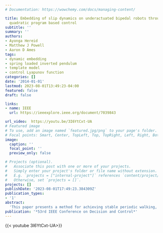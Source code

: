 ```yaml
---
# Documentation: https://wowchemy.com/docs/managing-content/

title: Embedding of slip dynamics on underactuated bipedal robots through multi-objective
  quadratic program based control
subtitle: ''
summary: ''
authors:
- Ayonga Hereid
- Matthew J Powell
- Aaron D Ames
tags: 
- dynamic embedding
- spring loaded inverted pendulum
- template model
- control Lyapunov function
categories: []
date: '2014-01-01'
lastmod: 2023-08-01T13:49:23-04:00
featured: false
draft: false

links:
- name: IEEE
  url: https://ieeexplore.ieee.org/document/7039843

url_video:  https://youtu.be/3I6YtCxt-UA
# Featured image
# To use, add an image named `featured.jpg/png` to your page's folder.
# Focal points: Smart, Center, TopLeft, Top, TopRight, Left, Right, BottomLeft, Bottom, BottomRight.
image:
  caption: ''
  focal_point: ''
  preview_only: false

# Projects (optional).
#   Associate this post with one or more of your projects.
#   Simply enter your project's folder or file name without extension.
#   E.g. `projects = ["internal-project"]` references `content/project/deep-learning/index.md`.
#   Otherwise, set `projects = []`.
projects: []
publishDate: '2023-08-01T17:49:23.384309Z'
publication_types:
- '1'
abstract: 
  'This paper presents a method for achieving stable periodic walking, consisting of phases of single and double support, on underactuated walking robots by embedding Spring Loaded Inverted Pendulum (SLIP) dynamics. Beginning with a SLIP model, the dynamics are stabilized to a constant energy level and periodic walking gaits are found; an equality constraint on torque can be used to shape the dynamics of the full-order robot to obey the corresponding SLIP dynamics. To transition these gaits to full-order robots, the essential elements of SLIP walking gaits, i.e., the swing leg touchdown angle, are utilized to synthesis control Lyapunov functions that result in inequality constraints in torque. Finally, the desired force interactions with the environment as dictated by SLIP dynamics are utilized to obtain inequality constraints in the reaction forces. Combining these equality and inequality constraints results in a multi-objective quadratic program based controller that is implemented on a multi-domain hybrid system model of an underactuated bipedal robot. The end result is stable periodic walking on the full-order model that shows remarkable similarity to the SLIP gait from which it was derived.'
publication: '*53rd IEEE Conference on Decision and Control*'
---
```


{{< youtube 3I6YtCxt-UA>}}